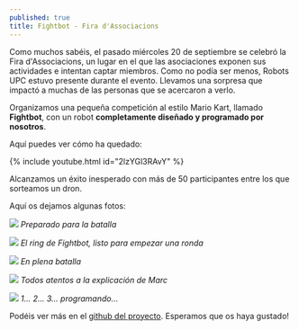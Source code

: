 ```yaml
---
published: true
title: Fightbot - Fira d'Associacions
---
```


Como muchos sabéis, el pasado miércoles 20 de septiembre se celebró la Fira d'Associacions,
un lugar en el que las asociaciones exponen sus actividades e intentan captar miembros.
Como no podía ser menos, Robots UPC estuvo presente durante el evento. Llevamos una sorpresa que impactó a 
muchas de las personas que se acercaron a verlo.

Organizamos una pequeña competición al estilo Mario Kart, llamado **Fightbot**, con un robot **completamente diseñado y programado por nosotros**.

Aquí puedes ver cómo ha quedado:

{% include youtube.html id="2lzYGl3RAvY" %}


Alcanzamos un éxito inesperado con más de 50 participantes entre los que sorteamos un dron.

Aquí os dejamos algunas fotos:


![](https://user-images.githubusercontent.com/4309591/30709662-49283e4c-9f03-11e7-8050-219ba863531a.jpg)
*Preparado para la batalla*

![](https://user-images.githubusercontent.com/4309591/30710608-77fada88-9f06-11e7-8db7-ab78a8884c57.png)
*El ring de Fightbot, listo para empezar una ronda*

![](https://user-images.githubusercontent.com/4309591/30711220-6503aa2a-9f08-11e7-8849-547d26b19d83.png)
*En plena batalla*

![](https://user-images.githubusercontent.com/4309591/30710868-3032efb4-9f07-11e7-9028-6cd4a006e2ae.jpg)
*Todos atentos a la explicación de Marc*

![](https://user-images.githubusercontent.com/4309591/30709605-212f2662-9f03-11e7-846e-f815f56a9a32.jpg)
*1... 2... 3... programando...*



Podéis ver más en el [github del proyecto](https://github.com/robotsupc/fightbot). Esperamos que os haya gustado!
